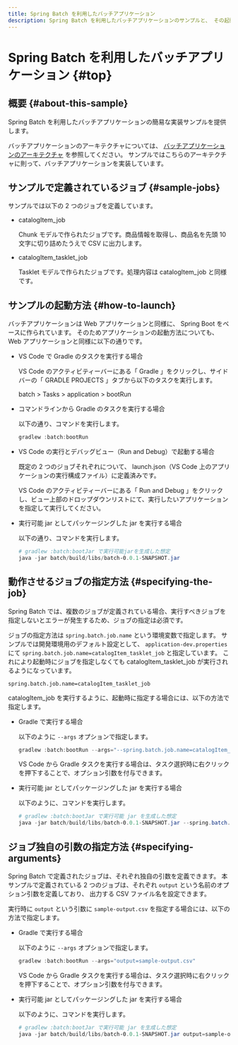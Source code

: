 ```yaml
---
title: Spring Batch を利用したバッチアプリケーション
description: Spring Batch を利用したバッチアプリケーションのサンプルと、 その起動方法を解説します。
---
```


# Spring Batch を利用したバッチアプリケーション {#top}

## 概要 {#about-this-sample}

Spring Batch を利用したバッチアプリケーションの簡易な実装サンプルを提供します。

バッチアプリケーションのアーキテクチャについては、
[バッチアプリケーションのアーキテクチャ](../../app-architecture/batch-application/batch-application-architecture.md) を参照してください。
サンプルではこちらのアーキテクチャに則って、バッチアプリケーションを実装しています。

## サンプルで定義されているジョブ {#sample-jobs}

サンプルでは以下の 2 つのジョブを定義しています。

- catalogItem_job
  
    Chunk モデルで作られたジョブです。商品情報を取得し、商品名を先頭 10 文字に切り詰めたうえで CSV に出力します。

- catalogItem_tasklet_job
  
    Tasklet モデルで作られたジョブです。処理内容は catalogItem_job と同様です。

## サンプルの起動方法 {#how-to-launch}

バッチアプリケーションは Web アプリケーションと同様に、 Spring Boot をベースに作られています。
そのためアプリケーションの起動方法についても、 Web アプリケーションと同様に以下の通りです。

- VS Code で Gradle のタスクを実行する場合

    VS Code のアクティビティーバーにある「 Gradle 」をクリックし、サイドバーの「 GRADLE PROJECTS 」タブから以下のタスクを実行します。

    batch > Tasks > application > bootRun

- コマンドラインから Gradle のタスクを実行する場合

    以下の通り、コマンドを実行します。

    ```ps1 title="コマンドラインでの Gradle の起動"
    gradlew :batch:bootRun
    ```

- VS Code の実行とデバッグビュー（Run and Debug）で起動する場合

    既定の 2 つのジョブそれぞれについて、 launch.json（VS Code 上のアプリケーションの実行構成ファイル）に定義済みです。

    VS Code のアクティビティーバーにある「 Run and Debug 」をクリックし、ビュー上部のドロップダウンリストにて、実行したいアプリケーションを指定して実行してください。

- 実行可能 jar としてパッケージングした jar を実行する場合

    以下の通り、コマンドを実行します。
  
    ```ps1 title="実行可能 jar の起動"
    # gradlew :batch:bootJar で実行可能jarを生成した想定
    java -jar batch/build/libs/batch-0.0.1-SNAPSHOT.jar
    ```

## 動作させるジョブの指定方法 {#specifying-the-job}

Spring Batch では、複数のジョブが定義されている場合、実行すべきジョブを指定しないとエラーが発生するため、ジョブの指定は必須です。

ジョブの指定方法は `spring.batch.job.name` という環境変数で指定します。
サンプルでは開発環境用のデフォルト設定として、 `application-dev.properties` にて
`spring.batch.job.name=catalogItem_tasklet_job` と指定しています。
これにより起動時にジョブを指定しなくても catalogItem_tasklet_job が実行されるようになっています。

```properties title="application-dev.properties でのジョブ指定"
spring.batch.job.name=catalogItem_tasklet_job
```

catalogItem_job を実行するように、起動時に指定する場合には、以下の方法で指定します。

- Gradle で実行する場合

    以下のように `--args` オプションで指定します。

    ```ps1 title="コマンドラインでの Gradle の起動（ジョブ指定）"
    gradlew :batch:bootRun --args="--spring.batch.job.name=catalogItem_job"
    ```

    VS Code から Gradle タスクを実行する場合は、タスク選択時に右クリックを押下することで、オプション引数を付与できます。

- 実行可能 jar としてパッケージングした jar を実行する場合

    以下のように、コマンドを実行します。

    ```ps1 title="実行可能 jar の起動（ジョブ指定）"
    # gradlew :batch:bootJar で実行可能 jar を生成した想定
    java -jar batch/build/libs/batch-0.0.1-SNAPSHOT.jar --spring.batch.job.name=catalogItem_job
    ```

## ジョブ独自の引数の指定方法 {#specifying-arguments}

Spring Batch で定義されたジョブは、それぞれ独自の引数を定義できます。
本サンプルで定義されている 2 つのジョブは、それぞれ `output` という名前のオプション引数を定義しており、
出力する CSV ファイル名を設定できます。

実行時に `output` という引数に `sample-output.csv` を指定する場合には、以下の方法で指定します。

- Gradle で実行する場合

    以下のように `--args` オプションで指定します。

    ```ps1 title="コマンドラインでの Gradle の起動（ジョブ引数指定）"
    gradlew :batch:bootRun --args="output=sample-output.csv"
    ```

    VS Code から Gradle タスクを実行する場合は、タスク選択時に右クリックを押下することで、オプション引数を付与できます。

- 実行可能 jar としてパッケージングした jar を実行する場合

    以下のように、コマンドを実行します。

    ```ps1 title="実行可能 jar の起動（ジョブ引数指定）"
    # gradlew :batch:bootJar で実行可能 jar を生成した想定
    java -jar batch/build/libs/batch-0.0.1-SNAPSHOT.jar output=sample-output.csv
    ```
